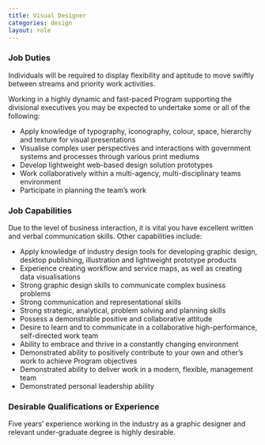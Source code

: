 ```yaml
---
title: Visual Designer
categories: design
layout: role
---
```


### Job Duties

Individuals will be required to display flexibility and aptitude to move swiftly between streams and priority work activities.    

Working in a highly dynamic and fast-paced Program supporting the divisional executives you may be expected to undertake some or all of the following:

- Apply knowledge of typography, iconography, colour, space, hierarchy and texture for visual presentations
- Visualise complex user perspectives and interactions with government systems and processes through various print mediums
- Develop lightweight web-based design solution prototypes
- Work collaboratively within a multi-agency, multi-disciplinary teams environment
- Participate in planning the team’s work

### Job Capabilities

Due to the level of business interaction, it is vital you have excellent written and verbal communication skills.  Other capabilities include: 

- Apply knowledge of industry design tools for developing graphic design, desktop publishing, illustration and lightweight prototype products
- Experience creating workflow and service maps, as well as creating data visualisations
- Strong graphic design skills to communicate complex business problems
- Strong communication and representational skills
- Strong strategic, analytical, problem solving and planning skills
- Possess a demonstrable positive and collaborative attitude
- Desire to learn and to communicate in a collaborative high-performance, self-directed work team
- Ability to embrace and thrive in a constantly changing environment
- Demonstrated ability to positively contribute to your own and other’s work to achieve Program objectives 
- Demonstrated ability to deliver work in a modern, flexible, management team
- Demonstrated personal leadership ability 

### Desirable Qualifications or Experience

Five years’ experience working in the industry as a graphic designer and relevant under-graduate degree is highly desirable.
